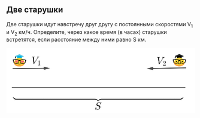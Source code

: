 ## Две старушки

Две старушки идут навстречу друг другу с постоянными скоростями V<sub>1</sub> и V<sub>2</sub> км/ч. Определите, через какое время (в часах) старушки встретятся, если расстояние между ними равно S км.

<img src="/img/problem6.1.2.png" alt="Две старушки" width="700">